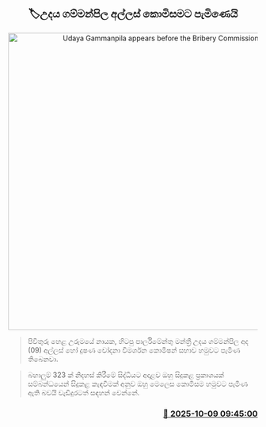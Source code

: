 <p align='center'><b><h2 align='center' title='Udaya Gammanpila appears before the Bribery Commission'>🏷උදය ගම්මන්පිල අල්ලස් කොමිසමට පැමිණෙයි</h2></b></p>
<p align='center'><img src='https://helakuru.sgp1.cdn.digitaloceanspaces.com/esana/images/lib/udaya-gammanpila-1-archived.jpg' width='600' alt='Udaya Gammanpila appears before the Bribery Commission'></p>

> පිවිතුරු හෙළ උරුමයේ නායක, හිටපු පාර්ලිමේන්තු මන්ත්‍රී උදය ගම්මන්පිල අද (09) අල්ලස් හෝ දුෂණ චෝදනා විමර්ශන කොමිෂන් සභාව හමුවට පැමිණ තිබෙනවා.

> බහාලුම් 323 ක් නිදහස් කිරීමේ සිද්ධියට අදාළව ඔහු සිදුකළ ප්‍රකාශයක් සම්බන්ධයෙන් ‍සිදුකළ කැඳවීමක් අනුව ඔහු මෙලෙස කොමිසම හමුවට පැමිණ ඇති බවයි වැඩිදුරටත් සඳහන් වෙන්නේ.



<h3 align='right'><a href='https://www.helakuru.lk/esana/p/114330/'>📅 2025-10-09 09:45:00</a></h3>

